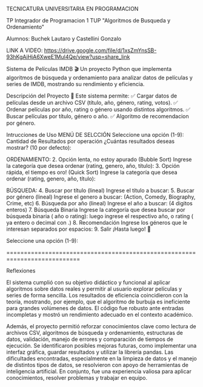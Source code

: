 TECNICATURA UNIVERSITARIA EN PROGRAMACION

TP Integrador de Programacion 1 TUP "Algoritmos de Busqueda y Ordenamiento"

Alumnos: Buchek Lautaro y Castellini Gonzalo

LINK A VIDEO: https://drive.google.com/file/d/1xsZmYnsSB-93hKgAiHjA6XweE1Mul4Qe/view?usp=share_link

Sistema de Películas IMDB 🎬 Un proyecto Python que implementa algoritmos de búsqueda y ordenamiento para analizar datos de películas y series de IMDB, mostrando su rendimiento y eficiencia.

Descripción del Proyecto 📌 Este sistema permite: ✅ Cargar datos de películas desde un archivo CSV (título, año, género, rating, votos). ✅ Ordenar películas por año, rating o género usando distintos algoritmos. ✅ Buscar películas por título, género o año. ✅ Algoritmo de recomendacion por género.

Intrucciones de Uso
MENÚ DE SELCCIÓN Seleccione una opción (1-9):
Cantidad de Resultados por operación ¿Cuántas resultados deseas mostrar? (10 por defecto):

ORDENAMIENTO: 2. Opción lenta, no estoy apurado (Bubble Sort) Ingrese la categoría que desea ordenar (rating, genero, año, título): 
3. Opción rápida, el tiempo es oro! (Quick Sort) Ingrese la categoría que desea ordenar (rating, genero, año, título):

BÚSQUEDA: 4. Buscar por título (lineal) Ingrese el título a buscar: 
5. Buscar por género (lineal) Ingrese el genero a buscar: (Action, Comedy, Biography, Crime, etc) 
6. Búsqueda por año (lineal) Ingrese el año a buscar: (4 digitos enteros) 
7. Búsqueda Binaria Ingrese la categoría que desea buscar por búsqueda binaria ( año o rating): luego ingrese el respectivo año, o rating ( ya entero o decimal con .)
8. Recomendación Ingrese los géneros que le interesan separados por espacios: 9. Salir ¡Hasta luego! 👋

Seleccione una opción (1-9):

===========================================================================

Reflexiones

El sistema cumplió con su objetivo didáctico y funcional al aplicar algoritmos sobre datos reales y permitir al usuario explorar películas y series de forma sencilla. Los resultados de eficiencia coincidieron con la teoría, mostrando, por ejemplo, que el algoritmo de burbuja es ineficiente para grandes volúmenes de datos. El código fue robusto ante entradas incompletas y mostró un rendimiento adecuado en el contexto académico.

Además, el proyecto permitió reforzar conocimientos clave como lectura de archivos CSV, algoritmos de búsqueda y ordenamiento, estructuras de datos, validación, manejo de errores y comparación de tiempos de ejecución. Se identificaron posibles mejoras futuras, como implementar una interfaz gráfica, guardar resultados y utilizar la librería pandas. Las dificultades encontradas, especialmente en la limpieza de datos y el manejo de distintos tipos de datos, se resolvieron con apoyo de herramientas de inteligencia artificial. En conjunto, fue una experiencia valiosa para aplicar conocimientos, resolver problemas y trabajar en equipo.
